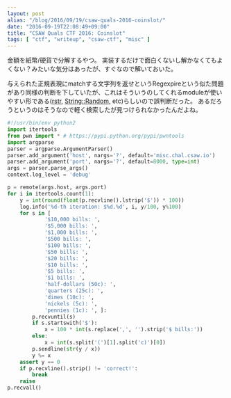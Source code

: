 ```yaml
---
layout: post
alias: "/blog/2016/09/19/csaw-quals-2016-coinslot/"
date: "2016-09-19T22:08:49+09:00"
title: "CSAW Quals CTF 2016: Coinslot"
tags: [ "ctf", "writeup", "csaw-ctf", "misc" ]
---
```


金額を紙幣/硬貨で分解するやつ。
実装するだけで面白くないし解かなくてもよくない？みたいな気分はあったが、すぐなので解いておいた。

与えられた正規表現にmatchする文字列を返せというRegexpireという似た問題があり同様の判断を下していたが、これはそういうのしてくれるmoduleが使いやすい形である([rstr](https://pypi.python.org/pypi/rstr), [String::Random](http://search.cpan.org/~shlomif/String-Random/), etc)らしいので誤判断だった。
あるだろうというのはそうなので軽く検索したが見つけられなかったんだよね。

``` python
#!/usr/bin/env python2
import itertools
from pwn import * # https://pypi.python.org/pypi/pwntools
import argparse
parser = argparse.ArgumentParser()
parser.add_argument('host', nargs='?', default='misc.chal.csaw.io')
parser.add_argument('port', nargs='?', default=8000, type=int)
args = parser.parse_args()
context.log_level = 'debug'

p = remote(args.host, args.port)
for i in itertools.count(1):
    y = int(round(float(p.recvline().lstrip('$')) * 100))
    log.info('%d-th iteration: $%d.%d', i, y/100, y%100)
    for s in [
            '$10,000 bills: ',
            '$5,000 bills: ',
            '$1,000 bills: ',
            '$500 bills: ',
            '$100 bills: ',
            '$50 bills: ',
            '$20 bills: ',
            '$10 bills: ',
            '$5 bills: ',
            '$1 bills: ',
            'half-dollars (50c): ',
            'quarters (25c): ',
            'dimes (10c): ',
            'nickels (5c): ',
            'pennies (1c): ', ]:
        p.recvuntil(s)
        if s.startswith('$'):
            x = 100 * int(s.replace(',', '').strip('$ bills:'))
        else:
            x = int(s.split('(')[1].split('c)')[0])
        p.sendline(str(y / x))
        y %= x
    assert y == 0
    if p.recvline().strip() != 'correct!':
        break
    raise
p.recvall()
```
